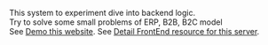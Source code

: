 This system to experiment dive into backend logic.  
Try to solve some small problems of ERP, B2B, B2C model  
See [Demo this website](https://niklab.ml/).
See [Detail FrontEnd resource  for this server](https://github.com/vshuy/nikmall).
